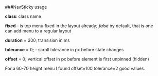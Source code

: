 ###NavSticky usage

__class__: class name

__fixed__ - is top menu fixed in the layout already; _false_ by default, that is one can add menu to a regular layout

__duration__ = 300; transision in ms

__tolerance__ = 0; - scroll tolerance in px before state changes

__offset__ = 0;  vertical offset in px before element is first unpinned (hidden)

For a 60-70 height menu I found offset=100 tolerance=2 good values.